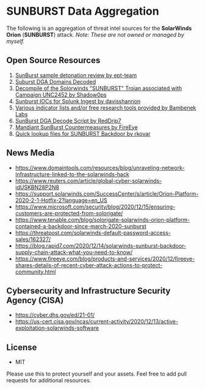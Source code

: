 # SUNBURST Data Aggregation

The following is an aggregation of threat intel sources for the **SolarWinds Orion** (**SUNBURST**) attack.
*Note: These are not owned or managed by myself.*

## Open Source Resources
 1. [SunBurst sample detonation review by ept-team](https://github.com/ept-team/sunburst)
 2. [Suburst DGA Domains Decoded](https://github.com/5u3e10px/Suburst-DGA-Domains-Decoded)
 3. [Decompile of the Solorwinds "SUNBURST" Trojan associated with Campaign UNC2452 by Shadow0ps](https://github.com/Shadow0ps/solorigate_sample_source)
 4. [Sunburst IOCs for Splunk Ingest by davisshannon](https://github.com/davisshannon/Splunk-Sunburst)
 5. [Various indicator lists and/or free research tools provided by Bambenek Labs](https://github.com/bambenek/research)
 6. [SunBurst DGA Decode Script by RedDrip7](https://github.com/RedDrip7/SunBurst_DGA_Decode)
 7. [Mandiant SunBurst Countermeasures by FireEye](https://github.com/fireeye/sunburst_countermeasures)
 8. [Quick lookup files for SUNBURST Backdoor by rkovar](https://github.com/rkovar/sunburstlookups)

## News Media
- https://www.domaintools.com/resources/blog/unraveling-network-infrastructure-linked-to-the-solarwinds-hack
- https://www.reuters.com/article/global-cyber-solarwinds-idUSKBN28P2N8
- https://support.solarwinds.com/SuccessCenter/s/article/Orion-Platform-2020-2-1-Hotfix-2?language=en_US
- https://www.microsoft.com/security/blog/2020/12/15/ensuring-customers-are-protected-from-solorigate/
- https://www.tenable.com/blog/solorigate-solarwinds-orion-platform-contained-a-backdoor-since-march-2020-sunburst
- https://threatpost.com/solarwinds-default-password-access-sales/162327/
- https://blog.rapid7.com/2020/12/14/solarwinds-sunburst-backdoor-supply-chain-attack-what-you-need-to-know/
- https://www.fireeye.com/blog/products-and-services/2020/12/fireeye-shares-details-of-recent-cyber-attack-actions-to-protect-community.html

## Cybersecurity and Infrastructure Security Agency (CISA)
- https://cyber.dhs.gov/ed/21-01/
- https://us-cert.cisa.gov/ncas/current-activity/2020/12/13/active-exploitation-solarwinds-software

## License
- MIT

Please use this to protect yourself and your assets.  Feel free to add pull requests for additional resources.
